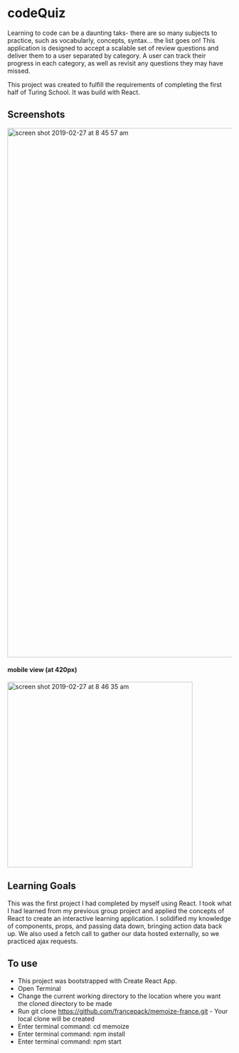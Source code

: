 # codeQuiz
Learning to code can be a daunting taks- there are so many subjects to practice, such as vocabularly, concepts, syntax... the list goes on! This application is designed to accept a scalable set of review questions and deliver them to a user separated by category. A user can track their progress in each category, as well as revisit any questions they may have missed. 

This project was created to fulfill the requirements of completing the first half of Turing School. It was build with React.

## Screenshots
<img width="1187" alt="screen shot 2019-02-27 at 8 45 57 am" src="https://user-images.githubusercontent.com/44355328/53502972-69f42e00-3a6c-11e9-9d04-a96815bf3c35.png">

#### mobile view (at 420px)
<img width="416" alt="screen shot 2019-02-27 at 8 46 35 am" src="https://user-images.githubusercontent.com/44355328/53503034-86906600-3a6c-11e9-99bf-4195d54bd727.png">

## Learning Goals
This was the first project I had completed by myself using React. I took what I had learned from my previous group project and applied the concepts of React to create an interactive learning application. I solidified my knowledge of components, props, and passing data down, bringing action data back up. We also used a fetch call to gather our data hosted externally, so we practiced ajax requests.

## To use
- This project was bootstrapped with Create React App.
- Open Terminal
- Change the current working directory to the location where you want the cloned directory to be made
- Run git clone https://github.com/francepack/memoize-france.git - Your local clone will be created
- Enter terminal command: cd memoize
- Enter terminal command: npm install
- Enter terminal command: npm start
